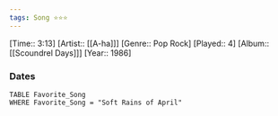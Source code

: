 ```yaml
---
tags: Song ⭐⭐⭐ 
---
```

[Time:: 3:13]
[Artist:: [[A-ha]]]
[Genre:: Pop Rock]
[Played:: 4]
[Album:: [[Scoundrel Days]]]
[Year:: 1986]
### Dates
````dataview
TABLE Favorite_Song
WHERE Favorite_Song = "Soft Rains of April"
````